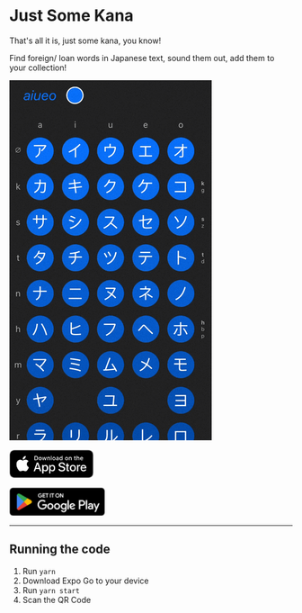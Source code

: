 # Just Some Kana
That's all it is, just some kana, you know!

Find foreign/ loan words in Japanese text, sound them out, add them to your collection!

![Demo](docs/demo-1.gif)

[<img src="docs/app-store.svg" height=50 />](https://apps.apple.com/us/app/just-some-kana/id1671606312)

[<img src="docs/play-store.png" height=50 />](https://play.google.com/store/apps/details?id=com.keithkurak.justkana)

---

## Running the code
1. Run `yarn`
2. Download Expo Go to your device
3. Run `yarn start`
4. Scan the QR Code
